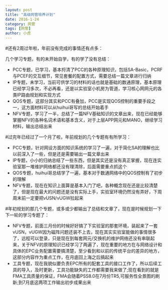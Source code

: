 ```yaml
---
layout: post
title: "高级网管培养计划"
date: 2016-1-24
category: 网管
tags: [网管]
author: 小虎
---
```



#还有2周过年啦，年前没有完成的事情还有点多：

几个学习专题，有的未开始自学，有的学了没有总结：

- PCC专题，已学习，基本捋清了PCC的各种原理知识，包括SA-Basic，PCRF与PCEF的交互细节，常见套餐的配置方式，需要总结一篇文章进行归纳
- IP专题，未学习，当前可供学习的材料的话也就是基础的数通原理，基本原理已经学习多次，不必再看，还是以实验室小机房为管道，学习核心网网元的各类IP路由规划和实现方式
- QOS专题，这部分其实和PCC有叠加，PCC是实现QOS控制的重要手段之一，这方面材料可以从huihui哥写的总结开始着手
- NFV专题，学习了一半，总结了一篇NFV基础知识的文章出来，现在已经能够掌握NFV的各种名词术语和基本含义，对于上层APP网元和MANO，继续学习材料，输出总结出来

#过完年已经过了一个月了啦，年前规划的几个专题有有所学习：

- PCC专题，针对网设方面的知识系统的学习了一遍，对于简化SA的理解也比以前深入了一些，但是还是需要输出一篇文章出来
- IP专题，小小的归纳总结了一些东西，但是其实还是没有真正掌握，现在连实验室那一堆维护网络都还没有理清除，后面需要重点抓这个
- QOS专题，huihui哥总结学了一遍，基本对于数通网络中的QOS控制有了初步的理解
- NFV专题，现在在知识上面算是基本入门了吧，各种概念现在还是比较清楚了，但是现在最大的问题还是没有实际上手，实验室环境仍然没有弄好，下周周末前一定要把vUSN/vUGW拉起来

#年初规划的那几个专题，或多或少都输出了总结和文章了，现在是时候规划一下下一轮的学习专题了：

- NFV专题，前面三月份的时候好好搞了下实验室的那套环境，装起来了一套vUSN，vUGW因为磁阵问题还装不上去，现在其实实验室能做的事情很多了，远程可以登录，只是现在到每套网元/交换机的维护网络还没有串联起来，关于NFV的原理知识已经学习了两遍了，现在重要的地方在与网络设计和具体的EPC业务配置需要搞清楚，至少看到和以前的传统平台的差异的地方，这部分内容作为重点工作，在月底回上海之后搞起来
- 工具专题，现在我貌似要负责EPC所有的配套工具的接口工作了，所以后续工具的导入，及时更新，工具功能缺失的工作都需要我来做了;现在看到的就是FMA工具质量的保证，FMA会随着PSS8.0在7月份TR5,可服务性全景图的刷新;到7月底这两项工作输出初步成果出来


